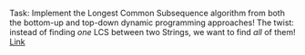 Task: Implement the Longest Common Subsequence algorithm from both the bottom-up and top-down dynamic programming approaches! The twist: instead of finding *one* LCS between two Strings, we want to find *all* of them!
[Link](http://forns.lmu.build/classes/spring-2019/cmsi-282/homework/hw3/homework-3.html)
